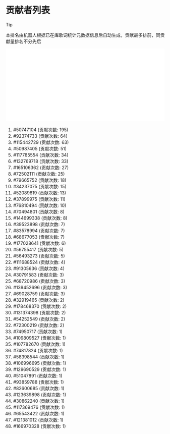 # 贡献者列表

> [!TIP]
> 本排名由机器人根据已在库歌词统计元数据信息后自动生成，贡献最多排前，同贡献量排名不分先后

![贡献者头像画廊](./CONTRIBUTORS.svg)

1. #50747104 (贡献次数: 195)
2. #92374733 (贡献次数: 64)
3. #115442729 (贡献次数: 63)
4. #50987405 (贡献次数: 51)
5. #117785554 (贡献次数: 34)
6. #132769718 (贡献次数: 33)
7. #165106362 (贡献次数: 27)
8. #72502111 (贡献次数: 25)
9. #79665752 (贡献次数: 18)
10. #34237075 (贡献次数: 15)
11. #52089819 (贡献次数: 13)
12. #37899975 (贡献次数: 11)
13. #76810494 (贡献次数: 10)
14. #70494801 (贡献次数: 8)
15. #144699338 (贡献次数: 8)
16. #39523898 (贡献次数: 7)
17. #83578994 (贡献次数: 7)
18. #68677053 (贡献次数: 7)
19. #177028641 (贡献次数: 6)
20. #56755417 (贡献次数: 5)
21. #56493273 (贡献次数: 5)
22. #111688524 (贡献次数: 4)
23. #91305636 (贡献次数: 4)
24. #30791583 (贡献次数: 3)
25. #68720986 (贡献次数: 3)
26. #139452696 (贡献次数: 3)
27. #69028759 (贡献次数: 3)
28. #32919465 (贡献次数: 2)
29. #178468370 (贡献次数: 2)
30. #131374398 (贡献次数: 2)
31. #54252549 (贡献次数: 2)
32. #72300219 (贡献次数: 2)
33. #74950717 (贡献次数: 1)
34. #109809527 (贡献次数: 1)
35. #107782670 (贡献次数: 1)
36. #74817824 (贡献次数: 1)
37. #58398544 (贡献次数: 1)
38. #106996695 (贡献次数: 1)
39. #129690529 (贡献次数: 1)
40. #51047891 (贡献次数: 1)
41. #93859788 (贡献次数: 1)
42. #82600685 (贡献次数: 1)
43. #123639898 (贡献次数: 1)
44. #30862240 (贡献次数: 1)
45. #117369476 (贡献次数: 1)
46. #65543422 (贡献次数: 1)
47. #121381012 (贡献次数: 1)
48. #166970328 (贡献次数: 1)
